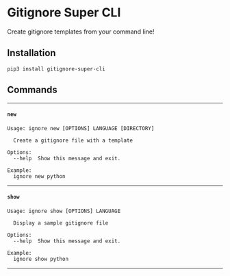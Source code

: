 # Gitignore Super CLI

Create gitignore templates from your command line!

## Installation

    pip3 install gitignore-super-cli

## Commands

---------------

#### `new`

    Usage: ignore new [OPTIONS] LANGUAGE [DIRECTORY]

      Create a gitignore file with a template

    Options:
      --help  Show this message and exit.

    Example:
      ignore new python

---------------

#### `show`

    Usage: ignore show [OPTIONS] LANGUAGE

      Display a sample gitignore file

    Options:
      --help  Show this message and exit.

    Example:
      ignore show python

---------------